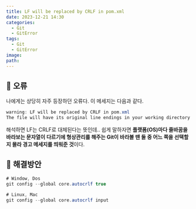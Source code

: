 ```yaml
---
title: LF will be replaced by CRLF in pom.xml
date: 2023-12-21 14:30
categories:
  - Git
  - GitError
tags:
  - Git
  - GitError
image: 
path:
---
```


## 🌈 오류

나에게는 상당히 자주 등장하던 오류다.
이 메세지는 다음과 같다.

```cs
warning: LF will be replaced by CRLF in pom.xml
The file will have its original line endings in your working directory
```

해석하면 LF는 CRLF로 대체된다는 뜻인데..
쉽게 말하자면 **플랫폼(OS)마다 줄바꿈을 바라보는 문자열이 다르기에 형상관리를 해주는 Git이 바라볼 땐 둘 중 어느 쪽을 선택할지 몰라 경고 메세지를 띄워준 것**이다.

## 🌈 해결방안
```cs
# Window, Dos
git config --global core.autocrlf true

# Linux, Mac
git config --global core.autocrlf input
```
